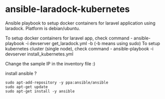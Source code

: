# ansible-laradock-kubernetes
Ansible playbook to setup docker containers for laravel application using laradock. Platform is debian/ubuntu. 

To setup docker containers for laravel app, check command - 
	ansible-playbook -i devserver get_laradock.yml -b   (-b means using sudo)
To setup kubernetes cluster (single node),  check command - 
	ansible-playbook -i devserver install_kubernetes.yml 

Change the sample IP in the inventory file :)

install ansible ?

	sudo apt-add-repository -y ppa:ansible/ansible
	sudo apt-get update
	sudo apt-get install -y ansible

